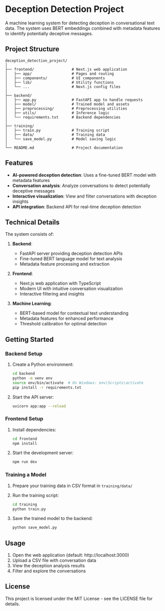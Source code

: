 # Deception Detection Project

A machine learning system for detecting deception in conversational text data. The system uses BERT embeddings combined with metadata features to identify potentially deceptive messages.

## Project Structure

```
deception_detection_project/
│
├── frontend/                 # Next.js web application
│   ├── app/                  # Pages and routing
│   ├── components/           # UI components
│   ├── lib/                  # Utility functions
│   └── ...                   # Next.js config files
│
├── backend/
│   ├── app.py                # FastAPI app to handle requests
│   ├── model/                # Trained model and assets
│   ├── preprocessing/        # Preprocessing utilities
│   ├── utils/                # Inference logic
│   └── requirements.txt      # Backend dependencies
│
├── training/
│   ├── train.py              # Training script
│   ├── data/                 # Training data
│   └── save_model.py         # Model saving logic
│
└── README.md                 # Project documentation
```

## Features

- **AI-powered deception detection**: Uses a fine-tuned BERT model with metadata features
- **Conversation analysis**: Analyze conversations to detect potentially deceptive messages
- **Interactive visualization**: View and filter conversations with deception insights
- **API integration**: Backend API for real-time deception detection

## Technical Details

The system consists of:

1. **Backend**:
   - FastAPI server providing deception detection APIs
   - Fine-tuned BERT language model for text analysis
   - Metadata feature processing and extraction

2. **Frontend**:
   - Next.js web application with TypeScript
   - Modern UI with intuitive conversation visualization
   - Interactive filtering and insights

3. **Machine Learning**:
   - BERT-based model for contextual text understanding
   - Metadata features for enhanced performance
   - Threshold calibration for optimal detection

## Getting Started

### Backend Setup

1. Create a Python environment:
   ```bash
   cd backend
   python -m venv env
   source env/bin/activate  # On Windows: env\Scripts\activate
   pip install -r requirements.txt
   ```

2. Start the API server:
   ```bash
   uvicorn app:app --reload
   ```

### Frontend Setup

1. Install dependencies:
   ```bash
   cd frontend
   npm install
   ```

2. Start the development server:
   ```bash
   npm run dev
   ```

### Training a Model

1. Prepare your training data in CSV format in `training/data/`
2. Run the training script:
   ```bash
   cd training
   python train.py
   ```

3. Save the trained model to the backend:
   ```bash
   python save_model.py
   ```

## Usage

1. Open the web application (default: http://localhost:3000)
2. Upload a CSV file with conversation data
3. View the deception analysis results
4. Filter and explore the conversations

## License

This project is licensed under the MIT License - see the LICENSE file for details. 